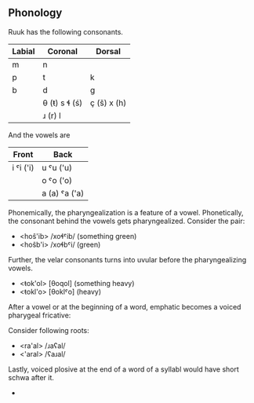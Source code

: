 ## Phonology

Ruuk has the following consonants.

| Labial | Coronal       | Dorsal      |
| ------ | ------------- | ----------- |
| m      | n             |             |
| p      | t             | k           |
| b      | d             | g           |
|        | θ (ŧ) s ɬ (ś) | ç (š) x (h) |
|        | ɹ (r) l       |             |

And the vowels are

| Front     | Back          |
| --------- | ------------- |
| i ˤi ('i) | u ˤu ('u)     |
|           | o ˤo ('o)     |
|           | a (a) ˤa ('a) |

Phonemically, the pharyngealization is a feature of a vowel. Phonetically, the consonant behind the vowels gets pharyngealized. Consider the pair:

- <hoŝ'ib> /xoɬˤib/ (something green)
- <hoŝb'i> /xoɬbˤi/ (green)

Further, the velar consonants turns into uvular before the pharyngealizing vowels.

- <ŧok'ol> [θoqol] (something heavy)
- <ŧokl'o> [θoklˤo] (heavy)

After a vowel or at the beginning of a word, emphatic becomes a voiced pharygeal fricative:

Consider following roots:

- <ra'al> /ɹaʕal/
- <'aral> /ʕaɹal/

Lastly, voiced plosive at the end of a word of a syllabl would have short schwa after it.

-
